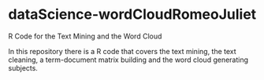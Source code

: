 # dataScience-wordCloudRomeoJuliet
R Code for the Text Mining and the Word Cloud

In this repository there is a R code that covers the text mining, the text cleaning, a term-document matrix building and the word cloud generating subjects. 
